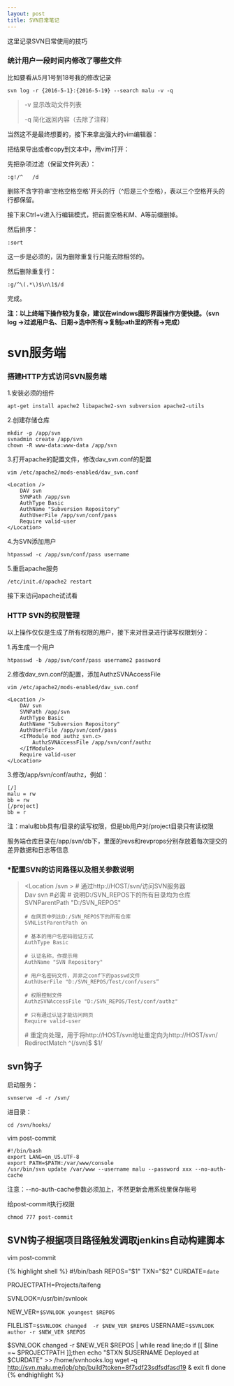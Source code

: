 ```yaml
---
layout: post
title: SVN日常笔记
---
```


这里记录SVN日常使用的技巧

### 统计用户一段时间内修改了哪些文件

比如要看从5月1号到18号我的修改记录

	svn log -r {2016-5-1}:{2016-5-19} --search malu -v -q

> -v 显示改动文件列表
> 
> -q 简化返回内容（去除了注释）

当然这不是最终想要的，接下来拿出强大的vim编辑器：

把结果导出或者copy到文本中，用vim打开：

先把杂项过滤（保留文件列表）：

	:g!/^   /d

删除不含字符串'空格空格空格'开头的行（^后是三个空格），表以三个空格开头的行都保留。

接下来Ctrl+v进入行编辑模式，把前面空格和M、A等前缀删掉。

然后排序：

	:sort

这一步是必须的，因为删除重复行只能去除相邻的。

然后删除重复行：

	:g/^\(.*\)$\n\1$/d

完成。

**注：以上终端下操作较为复杂，建议在windows图形界面操作方便快捷。（svn log ->过滤用户名、日期->选中所有->复制path里的所有->完成）**


# svn服务端

### 搭建HTTP方式访问SVN服务端

1.安装必须的组件

	apt-get install apache2 libapache2-svn subversion apache2-utils

2.创建存储仓库

	mkdir -p /app/svn
	svnadmin create /app/svn
	chown -R www-data:www-data /app/svn

3.打开apache的配置文件，修改dav_svn.conf的配置

	vim /etc/apache2/mods-enabled/dav_svn.conf

	<Location />
		DAV svn
		SVNPath /app/svn
		AuthType Basic
 		AuthName "Subversion Repository"
		AuthUserFile /app/svn/conf/pass
		Require valid-user
	</Location>

4.为SVN添加用户

	htpasswd -c /app/svn/conf/pass username

5.重启apache服务

	/etc/init.d/apache2 restart

接下来访问apache试试看

### HTTP SVN的权限管理

以上操作仅仅是生成了所有权限的用户，接下来对目录进行读写权限划分：

1.再生成一个用户

	htpasswd -b /app/svn/conf/pass username2 password

2.修改dav_svn.conf的配置，添加AuthzSVNAccessFile

	vim /etc/apache2/mods-enabled/dav_svn.conf

	<Location />
		DAV svn
		SVNPath /app/svn
		AuthType Basic
 		AuthName "Subversion Repository"
		AuthUserFile /app/svn/conf/pass
		<IfModule mod_authz_svn.c>
			AuthzSVNAccessFile /app/svn/conf/authz
		</IfModule>
		Require valid-user
	</Location>

3.修改/app/svn/conf/authz，例如：

	[/]
	malu = rw
	bb = rw
	[/project]
	bb = r

注：malu和bb具有/目录的读写权限，但是bb用户对/project目录只有读权限

服务端仓库目录在/app/svn/db下，里面的revs和revprops分别存放着每次提交的差异数据和日志等信息 

### *配置SVN的访问路径以及相关参数说明

> 	<Location /svn >     # 通过http://HOST/svn/访问SVN服务器             
> 	  Dav svn    #必需 
> 	  # 说明D:/SVN_REPOS下的所有目录均为仓库
> 	  SVNParentPath "D:/SVN_REPOS"
> 	 
> 	  # 在网页中列出D:/SVN_REPOS下的所有仓库
> 	  SVNListParentPath on
> 	 
> 	  # 基本的用户名密码验证方式
> 	  AuthType Basic
> 	 
> 	  # 认证名称，作提示用
> 	  AuthName "SVN Repository"
> 	 
> 	  # 用户名密码文件，并非之conf下的passwd文件
> 	  AuthUserFile "D:/SVN_REPOS/Test/conf/users“ 
> 	 
> 	  # 权限控制文件
> 	  AuthzSVNAccessFile "D:/SVN_REPOS/Test/conf/authz"
> 	 
> 	  # 只有通过认证才能访问网页
> 	  Require valid-user
> 	</Location>
> 	# 重定向处理，用于将http://HOST/svn地址重定向为http://HOST/svn/
> 	RedirectMatch ^(/svn)$ $1/



## svn钩子

启动服务：

	svnserve -d -r /svn/

进目录：

	cd /svn/hooks/


vim post-commit

	#!/bin/bash
	export LANG=en_US.UTF-8
	export PATH=$PATH:/var/www/console
	/usr/bin/svn update /var/www --username malu --password xxx --no-auth-cache

注意：--no-auth-cache参数必须加上，不然更新会用系统里保存帐号

给post-commit执行权限

	chmod 777 post-commit
	
## SVN钩子根据项目路径触发调取jenkins自动构建脚本

vim post-commit

{% highlight shell %}
#!/bin/bash
REPOS="$1"
TXN="$2"
CURDATE=`date`

PROJECTPATH=Projects/taifeng

SVNLOOK=/usr/bin/svnlook

NEW_VER=`$SVNLOOK youngest $REPOS`

FILELIST=`$SVNLOOK changed  -r $NEW_VER $REPOS`
USERNAME=`$SVNLOOK author -r $NEW_VER $REPOS`

$SVNLOOK changed  -r $NEW_VER $REPOS | while read line;do
        if [[ $line =~ $PROJECTPATH ]];then
                echo "$TXN $USERNAME Deployed at $CURDATE" >> /home/svnhooks.log
                wget -q http://svn.malu.me/job/php/build?token=8f7sdf23sdfsdfasd19 &
                exit
        fi
done
{% endhighlight %}

